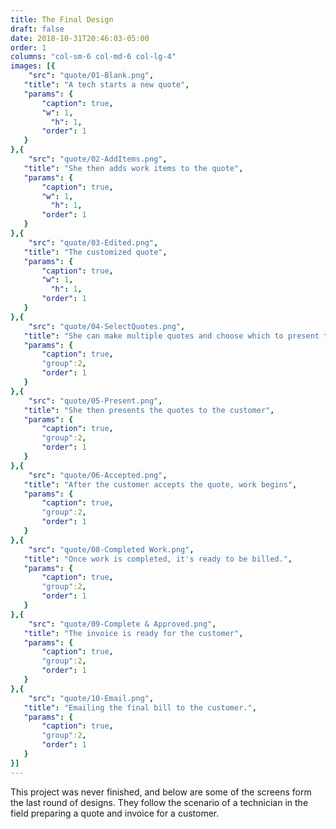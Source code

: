 ```yaml
---
title: The Final Design
draft: false
date: 2018-10-31T20:46:03-05:00
order: 1
columns: "col-sm-6 col-md-6 col-lg-4"
images: [{
    "src": "quote/01-Blank.png",
   "title": "A tech starts a new quote",
   "params": {
       "caption": true,
       "w": 1,
         "h": 1,
       "order": 1
   }
},{
    "src": "quote/02-AddItems.png",
   "title": "She then adds work items to the quote",
   "params": {
       "caption": true,
       "w": 1,
         "h": 1,
       "order": 1
   }
},{
    "src": "quote/03-Edited.png",
   "title": "The customized quote",
   "params": {
       "caption": true,
       "w": 1,
         "h": 1,
       "order": 1
   }
},{
    "src": "quote/04-SelectQuotes.png",
   "title": "She can make multiple quotes and choose which to present to the customer",
   "params": {
       "caption": true,
       "group":2,
       "order": 1
   }
},{
    "src": "quote/05-Present.png",
   "title": "She then presents the quotes to the customer",
   "params": {
       "caption": true,
       "group":2,
       "order": 1
   }
},{
    "src": "quote/06-Accepted.png",
   "title": "After the customer accepts the quote, work begins",
   "params": {
       "caption": true,
       "group":2,
       "order": 1
   }
},{
    "src": "quote/08-Completed Work.png",
   "title": "Once work is completed, it's ready to be billed.",
   "params": {
       "caption": true,
       "group":2,
       "order": 1
   }
},{
    "src": "quote/09-Complete & Approved.png",
   "title": "The invoice is ready for the customer",
   "params": {
       "caption": true,
       "group":2,
       "order": 1
   }
},{
    "src": "quote/10-Email.png",
   "title": "Emailing the final bill to the customer.",
   "params": {
       "caption": true,
       "group":2,
       "order": 1
   }
}]
---
```

This project was never finished, and below are some of the screens form the last round of designs.
They follow the scenario of a technician in the field preparing a quote and invoice for a customer.
